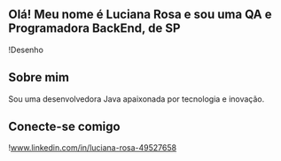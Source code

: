 <h2 align="left">Olá! Meu nome é Luciana Rosa e sou uma QA e Programadora BackEnd, de SP</h2>

!Desenho

## Sobre mim
Sou uma desenvolvedora Java apaixonada por tecnologia e inovação.

## Conecte-se comigo
!www.linkedin.com/in/luciana-rosa-49527658

